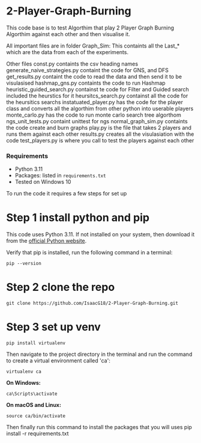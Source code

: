 # 2-Player-Graph-Burning

This code base is to test Algorthim that play 2 Player Graph Burning Algorthim against each other and then visualise it.

All important files are in  folder Graph_Sim:
This containts all the Last_* which are the data from each of the experiments.

Other files
const.py containts the csv heading names 
generate_naive_strategies.py containt the code for GNS, and DFS
get_results.py containt the code to read the data and then send it to be visulasised
hashmap_gns.py containts the code to run Hashmap
heuristic_guided_search.py containst te code for Filter and Guided search included the heurstics for it
heursitcs_search.py containst all the code for the heursitics searchs 
instatuated_player.py has the code for the player class and converts all the algorthim from other python into userable players
monte_carlo.py has the code to run monte carlo search tree algorthom
ngs_unit_tests.py containt unittest for ngs
normal_graph_sim.py containts the code create and burn graphs
play.py is the file that takes 2 players and runs them against each other
results.py creates all the visulasiation with the code
test_players.py is where you call to test the players against each other


### Requirements

* Python 3.11
* Packages: listed in `requirements.txt` 
* Tested on Windows 10

To run the code it requires a few steps for set up
# Step 1 install python and pip
This code uses Python 3.11. If not installed on your system, then download it from the [official Python website](https://www.python.org/downloads/).

Verify that pip is installed, run the following command in a terminal:

    pip --version

# Step 2 clone the repo

    git clone https://github.com/IsaacG18/2-Player-Graph-Burning.git

# Step 3 set up venv

    pip install virtualenv

Then navigate to the project directory in the terminal and run the command to create a virtual environment called 'ca':

    virtualenv ca

**On Windows:**

    ca\Scripts\activate

**On macOS and Linux:**

    source ca/bin/activate


Then finally run this command to install the packages that you will uses
     pip install -r requirements.txt



